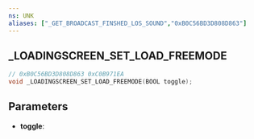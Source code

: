 ```yaml
---
ns: UNK
aliases: ["_GET_BROADCAST_FINSHED_LOS_SOUND","0xB0C56BD3D808D863"]
---
```

## _LOADINGSCREEN_SET_LOAD_FREEMODE

```c
// 0xB0C56BD3D808D863 0xC0B971EA
void _LOADINGSCREEN_SET_LOAD_FREEMODE(BOOL toggle);
```


## Parameters
* **toggle**: 

